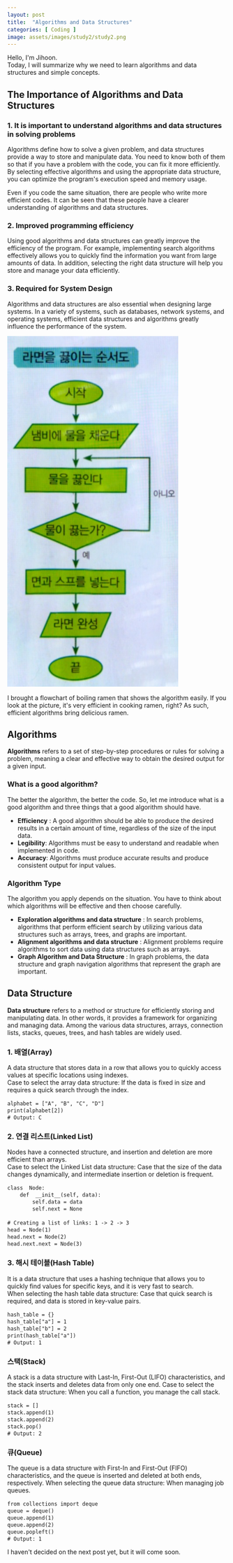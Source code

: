 ```yaml
---
layout: post
title:  "Algorithms and Data Structures"
categories: [ Coding ]
image: assets/images/study2/study2.png
---
```

Hello, I'm Jihoon.<br>Today, I will summarize why we need to learn algorithms and data structures and simple concepts.

## The Importance of Algorithms and Data Structures
### 1. It is important to understand algorithms and data structures in solving problems
Algorithms define how to solve a given problem, and data structures provide a way to store and manipulate data. You need to know both of them so that if you have a problem with the code, you can fix it more efficiently. By selecting effective algorithms and using the appropriate data structure, you can optimize the program's execution speed and memory usage.

Even if you code the same situation, there are people who write more efficient codes. It can be seen that these people have a clearer understanding of algorithms and data structures.

### 2. Improved programming efficiency
Using good algorithms and data structures can greatly improve the efficiency of the program. For example, implementing search algorithms effectively allows you to quickly find the information you want from large amounts of data. In addition, selecting the right data structure will help you store and manage your data efficiently.

### 3. Required for System Design
Algorithms and data structures are also essential when designing large systems. In a variety of systems, such as databases, network systems, and operating systems, efficient data structures and algorithms greatly influence the performance of the system.

![라면 끓이는 순서도 알고리즘](../assets/images/study2/study2_1.jpg)

I brought a flowchart of boiling ramen that shows the algorithm easily. If you look at the picture, it's very efficient in cooking ramen, right? As such, efficient algorithms bring delicious ramen.

## Algorithms
**Algorithms** refers to a set of step-by-step procedures or rules for solving a problem, meaning a clear and effective way to obtain the desired output for a given input.

### What is a good algorithm?
The better the algorithm, the better the code. So, let me introduce what is a good algorithm and three things that a good algorithm should have.

 - **Efficiency** : A good algorithm should be able to produce the desired results in a certain amount of time, regardless of the size of the input data.
 - **Legibility**: Algorithms must be easy to understand and readable when implemented in code.
 - **Accuracy**: Algorithms must produce accurate results and produce consistent output for input values.

### Algorithm Type
The algorithm you apply depends on the situation. You have to think about which algorithms will be effective and then choose carefully.
 - **Exploration algorithms and data structure** : In search problems, algorithms that perform efficient search by utilizing various data structures such as arrays, trees, and graphs are important.
 - **Alignment algorithms and data structure** : Alignment problems require algorithms to sort data using data structures such as arrays.
 - **Graph Algorithm and Data Structure** : In graph problems, the data structure and graph navigation algorithms that represent the graph are important.
 
## Data Structure
 **Data structure** refers to a method or structure for efficiently storing and manipulating data. In other words, it provides a framework for organizing and managing data. Among the various data structures, arrays, connection lists, stacks, queues, trees, and hash tables are widely used.

### 1. 배열(Array)
A data structure that stores data in a row that allows you to quickly access values at specific locations using indexes.<br>Case to select the array data structure: If the data is fixed in size and requires a quick search through the index.
```
alphabet = ["A", "B", "C", "D"]
print(alphabet[2])
# Output: C
```
### 2. 연결 리스트(Linked List)
Nodes have a connected structure, and insertion and deletion are more efficient than arrays.<br>Case to select the Linked List data structure: Case that the size of the data changes dynamically, and intermediate insertion or deletion is frequent.
```
class  Node:
	def  __init__(self, data):
		self.data = data
		self.next = None 

# Creating a list of links: 1 -> 2 -> 3
head = Node(1)
head.next = Node(2)
head.next.next = Node(3)
```
### 3. 해시 테이블(Hash Table)
It is a data structure that uses a hashing technique that allows you to quickly find values for specific keys, and it is very fast to search.<br>When selecting the hash table data structure: Case that quick search is required, and data is stored in key-value pairs.
```
hash_table = {}
hash_table["a"] = 1
hash_table["b"] = 2
print(hash_table["a"])
# Output: 1
```
### 스택(Stack)
A stack is a data structure with Last-In, First-Out (LIFO) characteristics, and the stack inserts and deletes data from only one end. Case to select the stack data structure: When you call a function, you manage the call stack.
```
stack = []
stack.append(1)
stack.append(2)
stack.pop()
# Output: 2
```
### 큐(Queue)
The queue is a data structure with First-In and First-Out (FIFO) characteristics, and the queue is inserted and deleted at both ends, respectively. When selecting the queue data structure: When managing job queues.
```
from collections import deque
queue = deque()
queue.append(1)
queue.append(2)
queue.popleft()
# Output: 1
```

I haven't decided on the next post yet, but it will come soon.
